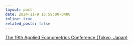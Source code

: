 ```yaml
---
layout: post
date: 2024-11-9 15:59:00-0400
inline: true
related_posts: false
---
```


[The 19th Applied Econometrics Conference (Tokyo, Japan)](chrome-extension://efaidnbmnnnibpcajpcglclefindmkaj/https://www.crepe.e.u-tokyo.ac.jp/en/CallforPaper2024_English.pdf)